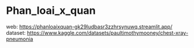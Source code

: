 # Phan_loai_x_quan
web: https://phanloaixquan-gk29ludbasr3zzhrsynuwq.streamlit.app/
dataset: https://www.kaggle.com/datasets/paultimothymooney/chest-xray-pneumonia
